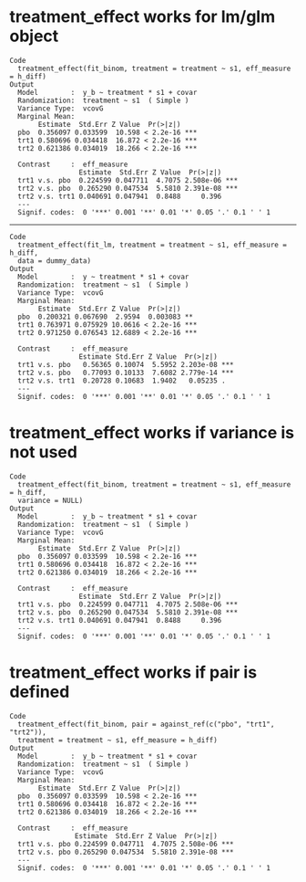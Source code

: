 # treatment_effect works for lm/glm object

    Code
      treatment_effect(fit_binom, treatment = treatment ~ s1, eff_measure = h_diff)
    Output
      Model        :  y_b ~ treatment * s1 + covar 
      Randomization:  treatment ~ s1  ( Simple )
      Variance Type:  vcovG 
      Marginal Mean: 
           Estimate  Std.Err Z Value  Pr(>|z|)    
      pbo  0.356097 0.033599  10.598 < 2.2e-16 ***
      trt1 0.580696 0.034418  16.872 < 2.2e-16 ***
      trt2 0.621386 0.034019  18.266 < 2.2e-16 ***
      
      Contrast     :  eff_measure
                     Estimate  Std.Err Z Value  Pr(>|z|)    
      trt1 v.s. pbo  0.224599 0.047711  4.7075 2.508e-06 ***
      trt2 v.s. pbo  0.265290 0.047534  5.5810 2.391e-08 ***
      trt2 v.s. trt1 0.040691 0.047941  0.8488     0.396    
      ---
      Signif. codes:  0 '***' 0.001 '**' 0.01 '*' 0.05 '.' 0.1 ' ' 1

---

    Code
      treatment_effect(fit_lm, treatment = treatment ~ s1, eff_measure = h_diff,
      data = dummy_data)
    Output
      Model        :  y ~ treatment * s1 + covar 
      Randomization:  treatment ~ s1  ( Simple )
      Variance Type:  vcovG 
      Marginal Mean: 
           Estimate  Std.Err Z Value  Pr(>|z|)    
      pbo  0.200321 0.067690  2.9594  0.003083 ** 
      trt1 0.763971 0.075929 10.0616 < 2.2e-16 ***
      trt2 0.971250 0.076543 12.6889 < 2.2e-16 ***
      
      Contrast     :  eff_measure
                     Estimate Std.Err Z Value  Pr(>|z|)    
      trt1 v.s. pbo   0.56365 0.10074  5.5952 2.203e-08 ***
      trt2 v.s. pbo   0.77093 0.10133  7.6082 2.779e-14 ***
      trt2 v.s. trt1  0.20728 0.10683  1.9402   0.05235 .  
      ---
      Signif. codes:  0 '***' 0.001 '**' 0.01 '*' 0.05 '.' 0.1 ' ' 1

# treatment_effect works if variance is not used

    Code
      treatment_effect(fit_binom, treatment = treatment ~ s1, eff_measure = h_diff,
      variance = NULL)
    Output
      Model        :  y_b ~ treatment * s1 + covar 
      Randomization:  treatment ~ s1  ( Simple )
      Variance Type:  vcovG 
      Marginal Mean: 
           Estimate  Std.Err Z Value  Pr(>|z|)    
      pbo  0.356097 0.033599  10.598 < 2.2e-16 ***
      trt1 0.580696 0.034418  16.872 < 2.2e-16 ***
      trt2 0.621386 0.034019  18.266 < 2.2e-16 ***
      
      Contrast     :  eff_measure
                     Estimate  Std.Err Z Value  Pr(>|z|)    
      trt1 v.s. pbo  0.224599 0.047711  4.7075 2.508e-06 ***
      trt2 v.s. pbo  0.265290 0.047534  5.5810 2.391e-08 ***
      trt2 v.s. trt1 0.040691 0.047941  0.8488     0.396    
      ---
      Signif. codes:  0 '***' 0.001 '**' 0.01 '*' 0.05 '.' 0.1 ' ' 1

# treatment_effect works if pair is defined

    Code
      treatment_effect(fit_binom, pair = against_ref(c("pbo", "trt1", "trt2")),
      treatment = treatment ~ s1, eff_measure = h_diff)
    Output
      Model        :  y_b ~ treatment * s1 + covar 
      Randomization:  treatment ~ s1  ( Simple )
      Variance Type:  vcovG 
      Marginal Mean: 
           Estimate  Std.Err Z Value  Pr(>|z|)    
      pbo  0.356097 0.033599  10.598 < 2.2e-16 ***
      trt1 0.580696 0.034418  16.872 < 2.2e-16 ***
      trt2 0.621386 0.034019  18.266 < 2.2e-16 ***
      
      Contrast     :  eff_measure
                    Estimate  Std.Err Z Value  Pr(>|z|)    
      trt1 v.s. pbo 0.224599 0.047711  4.7075 2.508e-06 ***
      trt2 v.s. pbo 0.265290 0.047534  5.5810 2.391e-08 ***
      ---
      Signif. codes:  0 '***' 0.001 '**' 0.01 '*' 0.05 '.' 0.1 ' ' 1

